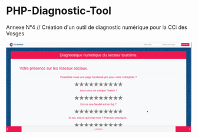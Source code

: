 # PHP-Diagnostic-Tool
Annexe N°4 // Création d'un outil de diagnostic numérique pour la CCi des Vosges


![APERCU](https://raw.githubusercontent.com/bZez/PHP-Diagnostic-Tool/master/Peek%202018-02-21%2016-47.gif)
